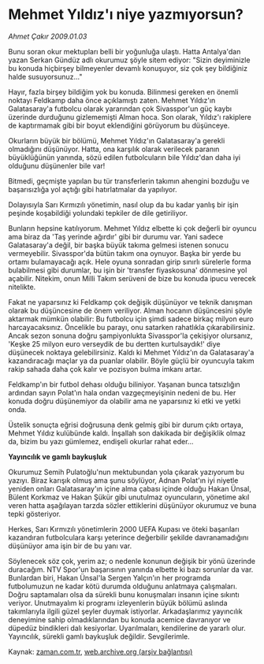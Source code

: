 # Mehmet Yıldız'ı niye yazmıyorsun?

*Ahmet Çakır 2009.01.03*

<tr><td class="metin" colspan="2" style="padding-top: 20px; padding-left: 5px; padding-right: 10px;">Bunu soran okur mektupları belli bir yoğunluğa ulaştı. Hatta Antalya'dan yazan Serkan Gündüz adlı okurumuz şöyle sitem ediyor: "Sizin deyiminizle bu konuda hiçbirşey bilmeyenler devamlı konuşuyor, siz çok şey bildiğiniz halde susuyorsunuz..."</td></tr><tr><td class="metin" colspan="2" style="padding-top: 20px; padding-left: 5px; padding-right: 10px;"><p> Hayır, fazla birşey bildiğim yok bu konuda. Bilinmesi gereken en önemli noktayı Feldkamp daha önce açıklamıştı zaten. Mehmet Yıldız'ın Galatasaray'a futbolcu olarak yararından çok Sivasspor'un güç kaybı üzerinde durduğunu gizlememişti Alman hoca. Son olarak, Yıldız'ı rakiplere de kaptırmamak gibi bir boyut eklendiğini görüyorum bu düşünceye.
<p> Okurların büyük bir bölümü, Mehmet Yıldız'ın Galatasaray'a gerekli olmadığını düşünüyor. Hatta, ona karşılık olarak verilecek paranın büyüklüğünün yanında, sözü edilen futbolcuların bile Yıldız'dan daha iyi olduğunu düşünenler bile var!
<p> Bitmedi, geçmişte yapılan bu tür transferlerin takımın ahengini bozduğu ve başarısızlığa yol açtığı gibi hatırlatmalar da yapılıyor.
<p> Dolayısıyla Sarı Kırmızılı yönetimin, nasıl olup da bu kadar yanlış bir işin peşinde koşabildiği yolundaki tepkiler de dile getiriliyor.
<p> Bunların hepsine katılıyorum. Mehmet Yıldız elbette ki çok değerli bir oyuncu ama biraz da 'Taş yerinde ağırdır' gibi bir durumu var. Yani sadece Galatasaray'a değil, bir başka büyük takıma gelmesi istenen sonucu vermeyebilir. Sivasspor'da bütün takım ona oynuyor. Başka bir yerde bu ortamı bulamayacağı açık. Hele oyuna sonradan girip sınırlı sürelerle forma bulabilmesi gibi durumlar, bu işin bir 'transfer fiyaskosuna' dönmesine yol açabilir. Nitekim, onun Milli Takım serüveni de bize bu konuda ipucu verecek nitelikte.
<p> Fakat ne yaparsınız ki Feldkamp çok değişik düşünüyor ve teknik danışman olarak bu düşüncesine de önem veriliyor. Alman hocanın düşüncesini şöyle aktarmak mümkün olabilir: Bu futbolcu için şimdi sadece birkaç milyon euro harcayacaksınız. Öncelikle bu parayı, onu satarken rahatlıkla çıkarabilirsiniz. Ancak sezon sonuna doğru şampiyonlukta Sivasspor'la çekişiyor olursanız, 'Keşke 25 milyon euro verseydik de bu dertten kurtulsaydık!' diye düşünecek noktaya gelebilirsiniz. Kaldı ki Mehmet Yıldız'ın da Galatasaray'a kazandıracağı maçlar ya da puanlar olabilir. Böyle güçlü bir oyuncuyla takım rakip sahada daha çok kalır ve pozisyon bulma imkanı artar.
<p> Feldkamp'ın bir futbol dehası olduğu biliniyor. Yaşanan bunca tatsızlığın ardından sayın Polat'ın hala ondan vazgeçmeyişinin nedeni de bu. Her konuda doğru düşünemiyor da olabilir ama ne yaparsınız ki etki ve yetki onda.
<p> Üstelik sonuçta eğrisi doğrusuna denk gelmiş gibi bir durum çıktı ortaya, Mehmet Yıldız kulübünde kaldı. İnşallah son dakikada bir değişiklik olmaz da, bizim bu yazı gümlemez, endişeli okurlar rahat eder...
<p><b>Yayıncılık ve gamlı baykuşluk</b>
<p>Okurumuz Semih Pulatoğlu'nun mektubundan yola çıkarak yazıyorum bu yazıyı. Biraz karışık olmuş ama şunu söylüyor, Adnan Polat'ın iyi niyetle yeniden onları Galatasaray'ın içine alma çabası içinde olduğu Hakan Ünsal, Bülent Korkmaz ve Hakan Şükür gibi unutulmaz oyuncuların, yönetime akıl veren hatta aşağılayan tarzda sözler ettiklerini düşünüyor okurumuz ve buna tepki gösteriyor.
<p> Herkes, Sarı Kırmızılı yönetimlerin 2000 UEFA Kupası ve öteki başarıları kazandıran futbolculara karşı yeterince değerbilir şekilde davranamadığını düşünüyor ama işin bir de bu yanı var.
<p> Söylenecek söz çok, yerim az; o nedenle konunun değişik bir yönü üzerinde duracağım. NTV Spor'un başarısının yanında elbette ki bazı sorunlar da var. Bunlardan biri, Hakan Ünsal'la Sergen Yalçın'ın her programda futbolumuzun ne kadar kötü durumda olduğunu anlatmaya çalışmaları. Doğru saptamaları olsa da sürekli bunu konuşmaları insanın içine sıkıntı veriyor. Unutmayalım ki programı izleyenlerin büyük bölümü aslında takımlarıyla ilgili güzel şeyler duymak istiyorlar. Arkadaşlarımız yayıncılık deneyimine sahip olmadıklarından bu konuda acemice davranıyor ve düpedüz bindikleri dalı kesiyorlar. Uyarılmaları, kendilerine de yararlı olur. Yayıncılık, sürekli gamlı baykuşluk değildir. Sevgilerimle.<br/></p></p></p></p></p></p></p></p></p></p></p></p></td></tr>

Kaynak: [zaman.com.tr](http://zaman.com.tr/yazar.do?yazino=791253), [web.archive.org (arşiv bağlantısı)](http://web.archive.org/web/20090113005027/http://www.zaman.com.tr:80/yazar.do?yazino=791253)
